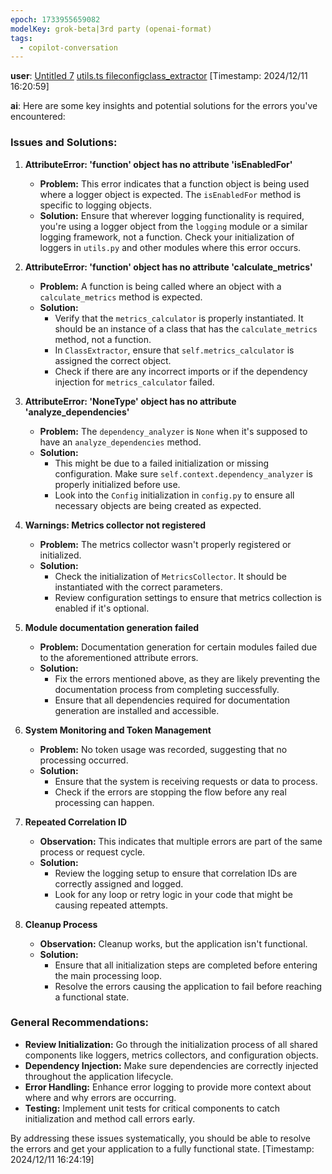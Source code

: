 ```yaml
---
epoch: 1733955659082
modelKey: grok-beta|3rd party (openai-format)
tags:
  - copilot-conversation
---
```


**user**: [Untitled 7](./Untitled%207.md) [utils.ts file](utils.ts%20file.md)[config](./config.md)[class_extractor](./class_extractor.md)
[Timestamp: 2024/12/11 16:20:59]

**ai**: Here are some key insights and potential solutions for the errors you've encountered:

### Issues and Solutions:

1. **AttributeError: 'function' object has no attribute 'isEnabledFor'**
   - **Problem:** This error indicates that a function object is being used where a logger object is expected. The `isEnabledFor` method is specific to logging objects.
   - **Solution:** Ensure that wherever logging functionality is required, you're using a logger object from the `logging` module or a similar logging framework, not a function. Check your initialization of loggers in `utils.py` and other modules where this error occurs.

2. **AttributeError: 'function' object has no attribute 'calculate_metrics'**
   - **Problem:** A function is being called where an object with a `calculate_metrics` method is expected.
   - **Solution:** 
     - Verify that the `metrics_calculator` is properly instantiated. It should be an instance of a class that has the `calculate_metrics` method, not a function. 
     - In `ClassExtractor`, ensure that `self.metrics_calculator` is assigned the correct object. 
     - Check if there are any incorrect imports or if the dependency injection for `metrics_calculator` failed.

3. **AttributeError: 'NoneType' object has no attribute 'analyze_dependencies'**
   - **Problem:** The `dependency_analyzer` is `None` when it's supposed to have an `analyze_dependencies` method.
   - **Solution:**
     - This might be due to a failed initialization or missing configuration. Make sure `self.context.dependency_analyzer` is properly initialized before use. 
     - Look into the `Config` initialization in `config.py` to ensure all necessary objects are being created as expected.

4. **Warnings: Metrics collector not registered**
   - **Problem:** The metrics collector wasn't properly registered or initialized.
   - **Solution:** 
     - Check the initialization of `MetricsCollector`. It should be instantiated with the correct parameters. 
     - Review configuration settings to ensure that metrics collection is enabled if it's optional.

5. **Module documentation generation failed**
   - **Problem:** Documentation generation for certain modules failed due to the aforementioned attribute errors.
   - **Solution:** 
     - Fix the errors mentioned above, as they are likely preventing the documentation process from completing successfully.
     - Ensure that all dependencies required for documentation generation are installed and accessible.

6. **System Monitoring and Token Management**
   - **Problem:** No token usage was recorded, suggesting that no processing occurred.
   - **Solution:** 
     - Ensure that the system is receiving requests or data to process. 
     - Check if the errors are stopping the flow before any real processing can happen.

7. **Repeated Correlation ID**
   - **Observation:** This indicates that multiple errors are part of the same process or request cycle.
   - **Solution:** 
     - Review the logging setup to ensure that correlation IDs are correctly assigned and logged. 
     - Look for any loop or retry logic in your code that might be causing repeated attempts.

8. **Cleanup Process**
   - **Observation:** Cleanup works, but the application isn't functional.
   - **Solution:** 
     - Ensure that all initialization steps are completed before entering the main processing loop. 
     - Resolve the errors causing the application to fail before reaching a functional state.

### General Recommendations:

- **Review Initialization:** Go through the initialization process of all shared components like loggers, metrics collectors, and configuration objects.
- **Dependency Injection:** Make sure dependencies are correctly injected throughout the application lifecycle.
- **Error Handling:** Enhance error logging to provide more context about where and why errors are occurring.
- **Testing:** Implement unit tests for critical components to catch initialization and method call errors early.

By addressing these issues systematically, you should be able to resolve the errors and get your application to a fully functional state.
[Timestamp: 2024/12/11 16:24:19]